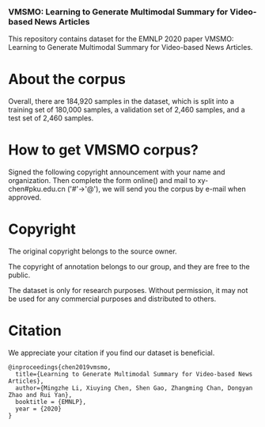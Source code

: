 ### VMSMO: Learning to Generate Multimodal Summary for Video-based News Articles

This repository contains dataset for the EMNLP 2020 paper VMSMO: Learning to Generate Multimodal Summary for Video-based News Articles. 

# About the corpus
Overall, there are 184,920 samples in the dataset, which is split into a training set of 180,000 samples, a validation set of 2,460 samples, and a test set of 2,460 samples.


# How to get VMSMO corpus?
Signed the following copyright announcement with your name and organization. Then complete the form online() and mail to xy-chen#pku.edu.cn ('#'->'@'), we will send you the corpus by e-mail when approved.

# Copyright
The original copyright belongs to the source owner.

The copyright of annotation belongs to our group, and they are free to the public.

The dataset is only for research purposes. Without permission, it may not be used for any commercial purposes and distributed to others.

# Citation
We appreciate your citation if you find our dataset is beneficial.

```
@inproceedings{chen2019vmsmo,
  title={Learning to Generate Multimodal Summary for Video-based News Articles},
  author={Mingzhe Li, Xiuying Chen, Shen Gao, Zhangming Chan, Dongyan Zhao and Rui Yan},
  booktitle = {EMNLP},
  year = {2020}
}
```
